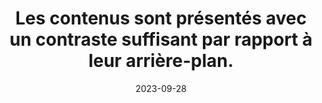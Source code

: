 ---
N: '177'
Rubrique: Présentation
title: Les contenus sont présentés avec un contraste suffisant par rapport à leur
  arrière-plan.
detail: Les contenus sont présentés avec un contraste suffisant par rapport  à leur arrière-plan.
abstract: 
categories: [" Présentation"]
agrege: O4177-E057
opquast: '4 177'
indiceebook: '57'
description: "Règle n° 057"
weight:  057
actif: '1'
layout: rules
date: 2023-09-28
tags: ["", ""]
objectif: ["", ""]
Meo: [""]
Controle: ""
Source: ["Opquast"]
Referential: [""]
Steps: ["", ""]
---